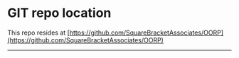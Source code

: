 # GIT repo location

This repo resides at [https://github.com/SquareBracketAssociates/OORP](https://github.com/SquareBracketAssociates/OORP)

---
